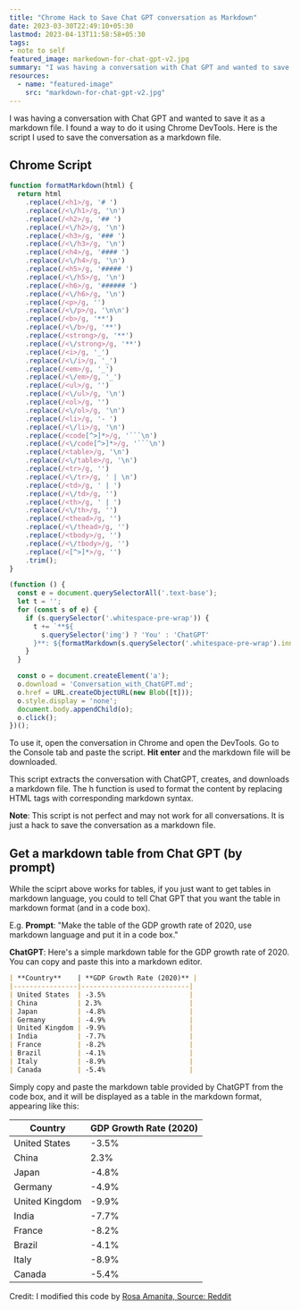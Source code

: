 ```yaml
---
title: "Chrome Hack to Save Chat GPT conversation as Markdown"
date: 2023-03-30T22:49:10+05:30
lastmod: 2023-04-13T11:58:58+05:30
tags: 
- note to self
featured_image: markedown-for-chat-gpt-v2.jpg
summary: "I was having a conversation with Chat GPT and wanted to save it as a markdown file. I found a way to do it using Chrome DevTools. Here is the script I used to save the conversation as a markdown file."
resources:
  - name: "featured-image"
    src: "markdown-for-chat-gpt-v2.jpg"
---
```

I was having a conversation with Chat GPT and wanted to save it as a markdown file.
I found a way to do it using Chrome DevTools.
Here is the script I used to save the conversation as a markdown file.

## Chrome Script

```javascript
function formatMarkdown(html) {
  return html
    .replace(/<h1>/g, '# ')
    .replace(/<\/h1>/g, '\n')
    .replace(/<h2>/g, '## ')
    .replace(/<\/h2>/g, '\n')
    .replace(/<h3>/g, '### ')
    .replace(/<\/h3>/g, '\n')
    .replace(/<h4>/g, '#### ')
    .replace(/<\/h4>/g, '\n')
    .replace(/<h5>/g, '##### ')
    .replace(/<\/h5>/g, '\n')
    .replace(/<h6>/g, '###### ')
    .replace(/<\/h6>/g, '\n')
    .replace(/<p>/g, '')
    .replace(/<\/p>/g, '\n\n')
    .replace(/<b>/g, '**')
    .replace(/<\/b>/g, '**')
    .replace(/<strong>/g, '**')
    .replace(/<\/strong>/g, '**')
    .replace(/<i>/g, '_')
    .replace(/<\/i>/g, '_')
    .replace(/<em>/g, '_')
    .replace(/<\/em>/g, '_')
    .replace(/<ul>/g, '')
    .replace(/<\/ul>/g, '\n')
    .replace(/<ol>/g, '')
    .replace(/<\/ol>/g, '\n')
    .replace(/<li>/g, '- ')
    .replace(/<\/li>/g, '\n')
    .replace(/<code[^>]*>/g, '```\n')
    .replace(/<\/code[^>]*>/g, '```\n')
    .replace(/<table>/g, '\n')
    .replace(/<\/table>/g, '\n')
    .replace(/<tr>/g, '')
    .replace(/<\/tr>/g, ' | \n')
    .replace(/<td>/g, ' | ')
    .replace(/<\/td>/g, '')
    .replace(/<th>/g, ' | ')
    .replace(/<\/th>/g, '')
    .replace(/<thead>/g, '')
    .replace(/<\/thead>/g, '')
    .replace(/<tbody>/g, '')
    .replace(/<\/tbody>/g, '')
    .replace(/<[^>]*>/g, '')
    .trim();
}

(function () {
  const e = document.querySelectorAll('.text-base');
  let t = '';
  for (const s of e) {
    if (s.querySelector('.whitespace-pre-wrap')) {
      t += `**${
        s.querySelector('img') ? 'You' : 'ChatGPT'
      }**: ${formatMarkdown(s.querySelector('.whitespace-pre-wrap').innerHTML)}\n\n`;
    }
  }

  const o = document.createElement('a');
  o.download = 'Conversation_with_ChatGPT.md';
  o.href = URL.createObjectURL(new Blob([t]));
  o.style.display = 'none';
  document.body.appendChild(o);
  o.click();
})();
```
To use it, open the conversation in Chrome and open the DevTools. Go to the Console tab and paste the script. **Hit enter** and the markdown file will be downloaded.

This script extracts the conversation with ChatGPT, creates, and downloads a markdown file. The h function is used to format the content by replacing HTML tags with corresponding markdown syntax.

**Note**: This script is not perfect and may not work for all conversations. It is just a hack to save the conversation as a markdown file.

## Get a markdown table from Chat GPT (by prompt)

While the sciprt above works for tables, if you just want to get tables in markdown language, you could to tell Chat GPT that you want the table in markdown format (and in a code box).

E.g. **Prompt**: "Make the table of the GDP growth rate of 2020, use markdown language and put it in a code box."

**ChatGPT**: Here's a simple markdown table for the GDP growth rate of 2020. You can copy and paste this into a markdown editor.

```markdown
| **Country**    | **GDP Growth Rate (2020)** |
|----------------|---------------------------|
| United States  | -3.5%                     |
| China          | 2.3%                      |
| Japan          | -4.8%                     |
| Germany        | -4.9%                     |
| United Kingdom | -9.9%                     |
| India          | -7.7%                     |
| France         | -8.2%                     |
| Brazil         | -4.1%                     |
| Italy          | -8.9%                     |
| Canada         | -5.4%                     |
```

Simply copy and paste the markdown table provided by ChatGPT from the code box, and it will be displayed as a table in the markdown format, appearing like this:

| **Country**    | **GDP Growth Rate (2020)** |
|----------------|---------------------------|
| United States  | -3.5%                     |
| China          | 2.3%                      |
| Japan          | -4.8%                     |
| Germany        | -4.9%                     |
| United Kingdom | -9.9%                     |
| India          | -7.7%                     |
| France         | -8.2%                     |
| Brazil         | -4.1%                     |
| Italy          | -8.9%                     |
| Canada         | -5.4%                     |



Credit: I modified this code by [Rosa Amanita, Source: Reddit](https://www.reddit.com/r/ChatGPT/comments/zm237o/save_your_chatgpt_conversation_as_a_markdown_file/)